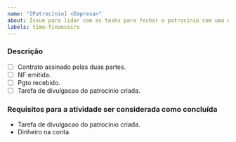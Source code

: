 ```yaml
---
name: "[Patrocínio] <Empresa>"
about: Issue para lidar com as tasks para fechar o patrocínio com uma empresa.
labels: time-financeiro
---
```

### Descrição

- [ ] Contrato assinado pelas duas partes.
- [ ] NF emitida.
- [ ] Pgto recebido.
- [ ] Tarefa de divulgacao do patrocinio criada.

### Requisitos para a atividade ser considerada como concluída
- Tarefa de divulgacao do patrocinio criada.
- Dinheiro na conta.
